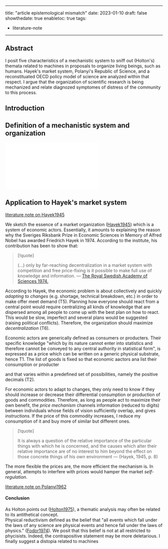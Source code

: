
---
title: "article epistemological mismatch"
date: 2023-01-10
draft: false
showthedate: true
enabletoc: true
tags:
- literature-note
---


## **Abstract**

I posit five characteristics of a mechanistic system to sniff out (Holton's) themata related to machines in proposals to organize living beings, such as humans. 
Hayek's market system, Polanyi's Republic of Science, and a reconstituated OECD policy model of science are analyzed within that respect. 
I argue that the organization of scientific research is being mechanized and relate diagnozed symptomes of distress of the community to this process. 

## Introduction

## Definition of a mechanistic system and organization

![mechanistic system](note/mechanistic%20system.md)

## Application to Hayek's market system 

[literature note on Hayek1945](note/literature%20note%20on%20Hayek1945.md)

We sketch the essence of a market organization ([Hayek1945](reference/Hayek1945.md)) which is a system of economic actors. Essentially, it amounts to explaining the reason why the Sveriges Riksbank Prize in Economic Sciences in Memory of Alfred Nobel has awarded Friedrich Hayek in 1974. According to the institute, his contribution has been to show that:

>[!quote]
>
>(...) only by far-reaching decentralization in a market system with competition and free price-fixing is it possible to make full use of knowledge and information. — [The Royal Swedish Academy of Sciences 1974.](https://www.nobelprize.org/prizes/economic-sciences/1974/press-release/)

According to Hayek, the economic problem is about collectively and quickly _adapting to changes_ (e.g. shortage, technical breakdown, etc.) in order to make offer meet demand (T5). Planning how everyone should react from a central point would require centralizing all kinds of knowledge that are dispersed among all people to come up with the best plan on how to react. This would be slow, imperfect and several plans would be suggested (raising political conflicts). Therefore, the organization should maximize *decentralization* (T6). 

Economic actors are generically defined as consumers or producters. Their specific knowledge "which by its nature cannot enter into statistics and therefore cannot be conveyed to any central authority in statistical form", is expressed as a price which can be written on a generic physical substrate, hence T1.  The list of goods is fixed so that economic aactors ana list their consumption or producter 

and that varies within a predefined set of possibilities, namely the positive decimals (T2). 

For economic actors to adapt to changes, they only need to know if they should increase or decrease their differential consumption or production of goods and commodities. Therefore, as long as people act to maximize their own benefit, the _price mechanism_ channels information (reduced to digits) between individuals whose fields of vision sufficiently overlap, and gives _instructions_. If the price of this commodity increases, I reduce my consumption of it and buy more of similar but different ones. 

> [!quote] 
>
>It is always a question of the relative importance of the particular things with which he is concerned, and the causes which alter their relative importance are of no interest to him beyond the effect on those concrete things of his own environment —  (Hayek, 1945, p. 8) 

The more flexible the prices are, the more efficient the mechanism is. In general, attempts to interfere with prices would hamper the market _self-regulation_.



[literature note on Polanyi1962](note/literature%20note%20on%20Polanyi1962.md)



 

#### Conclusion
As Holton points out ([Holton1975](reference/Holton1975.md)), a thematic analysis may often be related to its antithetical concept.   
Physical reductivism defined as the belief that "all events which fall under the laws of any science are physical events and hence fall under the laws of physics." ([Fodor1974](reference/Fodor1974.md)). 
We posit that this belief is not at all restricted to phycisists. Indeed, the contrapositive statement may be more deletarious. 
I finally suggest a distopia related to machines

